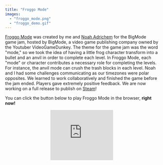 ```yaml
---
title: "Froggo Mode"
images:
  - "froggo_mode.png"
  - "froggo_demo.gif"
---
```


[Froggo Mode](https://gerblesh.itch.io/froggo-mode) was created by me and [Noah Adrichem](https://tenseven.nl) for the BigMode game jam, hosted by BigMode, a video game publishing company owned by the Youtuber VideoGameDunkey. The theme for the game jam was the word "mode," so we took the idea of having a little frog character transform into a bullet and an anvil in order to complete each level. In Froggo Mode, each "mode" or character contributes a necessary role for completing the levels. For instance, the anvil mode can crush the trash blocks in each level. Noah and I had some challenges communicating as our timezones were polar opposites. We learned to work collaboratively and finished the game before the jam ended. Players gave extremely positive feedback. We are now working on a full release to publish on [Steam](https://store.steampowered.com)!

You can click the button below to play Froggo Mode in the browser, **right now!**

<div style="text-align: center;">
    <iframe frameborder="0" src="https://itch.io/embed/2425771?border_width=0&amp;dark=true" width="206" height="165">
        <a href="https://gerblesh.itch.io/froggo-mode">Froggo Mode by Gerblesh, tenseven</a>
    </iframe>
</div>
